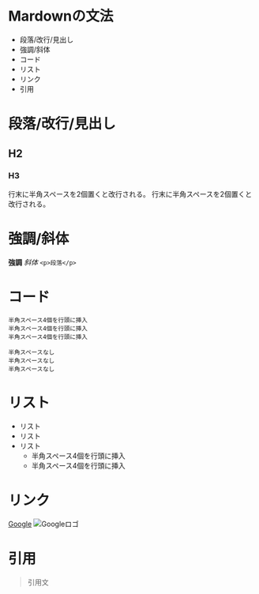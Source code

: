 # Mardownの文法
- 段落/改行/見出し
- 強調/斜体
- コード
- リスト
- リンク
- 引用

# 段落/改行/見出し
## H2 
### H3 
行末に半角スペースを2個置くと改行される。
行末に半角スペースを2個置くと  
改行される。

# 強調/斜体
 **強調**
*斜体*
 `<p>段落</p>`

# コード
    半角スペース4個を行頭に挿入
    半角スペース4個を行頭に挿入
    半角スペース4個を行頭に挿入

```
半角スペースなし
半角スペースなし
半角スペースなし
```

# リスト
- リスト
- リスト
- リスト
    - 半角スペース4個を行頭に挿入
    - 半角スペース4個を行頭に挿入

# リンク
[Google](https://www.google.co.jp/)
![Googleロゴ](https://www.google.co.jp/images/srpr/logollw.png)

# 引用
> 引用文

